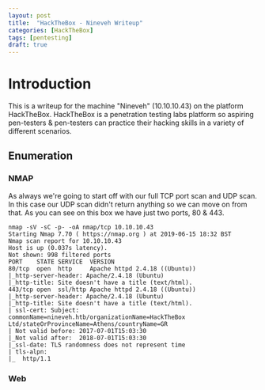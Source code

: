 ```yaml
---
layout: post
title:  "HackTheBox - Nineveh Writeup"
categories: [HackTheBox]
tags: [pentesting]
draft: true
---
```


# Introduction

This is a writeup for the machine "Nineveh" (10.10.10.43) on the platform HackTheBox. HackTheBox is a penetration testing labs platform so aspiring pen-testers & pen-testers can practice their hacking skills in a variety of different scenarios.

## Enumeration

### NMAP

As always we're going to start off with our full TCP port scan and UDP scan. In this case our UDP scan didn't return anything so we can move on from that. As you can see on this box we have just two ports, 80 & 443.

```
nmap -sV -sC -p- -oA nmap/tcp 10.10.10.43
Starting Nmap 7.70 ( https://nmap.org ) at 2019-06-15 18:32 BST
Nmap scan report for 10.10.10.43
Host is up (0.037s latency).
Not shown: 998 filtered ports
PORT    STATE SERVICE  VERSION
80/tcp  open  http     Apache httpd 2.4.18 ((Ubuntu))
|_http-server-header: Apache/2.4.18 (Ubuntu)
|_http-title: Site doesn't have a title (text/html).
443/tcp open  ssl/http Apache httpd 2.4.18 ((Ubuntu))
|_http-server-header: Apache/2.4.18 (Ubuntu)
|_http-title: Site doesn't have a title (text/html).
| ssl-cert: Subject: commonName=nineveh.htb/organizationName=HackTheBox Ltd/stateOrProvinceName=Athens/countryName=GR
| Not valid before: 2017-07-01T15:03:30
|_Not valid after:  2018-07-01T15:03:30
|_ssl-date: TLS randomness does not represent time
| tls-alpn: 
|_  http/1.1

```




### Web

